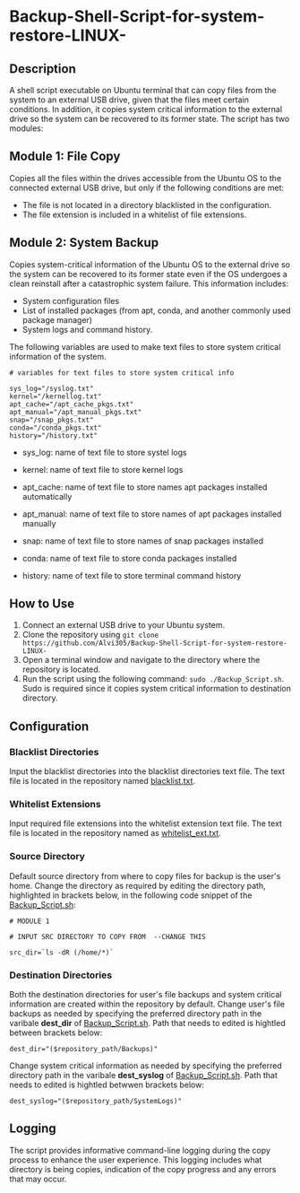 # Backup-Shell-Script-for-system-restore-LINUX-

## Description

A shell script executable on Ubuntu terminal that can copy files from the system to an external USB drive, given that the files meet certain conditions. In addition, it copies system critical information to the external drive so the system can be recovered to its former state. The script has two modules:

## Module 1: File Copy
Copies all the files within the drives accessible from the Ubuntu OS to the connected external USB drive, but only if the following conditions are met:

-	The file is not located in a directory blacklisted in the configuration.
-	The file extension is included in a whitelist of file extensions.




## Module 2: System Backup

Copies system-critical information of the Ubuntu OS to the external drive so the system can be recovered to its former state even if the OS undergoes a clean reinstall after a catastrophic system failure. This information includes:

-	System configuration files
-	List of installed packages (from apt, conda, and another commonly used package manager)
-	System logs and command history.


The following variables are used to make text files to store system critical information of the system.

```
# variables for text files to store system critical info

sys_log="/syslog.txt"
kernel="/kernellog.txt"
apt_cache="/apt_cache_pkgs.txt"
apt_manual="/apt_manual_pkgs.txt"
snap="/snap_pkgs.txt"
conda="/conda_pkgs.txt"
history="/history.txt"

```
- sys_log: name of text file to store systel logs

- kernel: name of text file to store kernel logs

- apt_cache: name of text file to store names apt packages installed automatically

- apt_manual:  name of text file to store names of apt packages installed manually

- snap: name of text file to store names of snap packages installed

- conda: name of text file to store conda packages installed

- history: name of text file to store terminal command history

## How to Use
1.	Connect an external USB drive to your Ubuntu system.
2.	Clone the repository using `git clone https://github.com/Alvi305/Backup-Shell-Script-for-system-restore-LINUX-`
3.	Open a terminal window and navigate to the directory where the repository is located.
5.	Run the script using the following command: `sudo ./Backup_Script.sh`. Sudo is required since it copies system critical information to destination directory.
 
## Configuration

### Blacklist Directories
Input the blacklist directories into the blacklist directories text file. The text file is located in the repository named [blacklist.txt](https://github.com/Alvi305/Backup-Shell-Script-for-system-restore-LINUX-/blob/main/blacklist.txt).

### Whitelist Extensions
Input required file extensions into the whitelist extension text file. The text file is located in the repository named as [whitelist_ext.txt](https://github.com/Alvi305/Backup-Shell-Script-for-system-restore-LINUX-/blob/main/whitelist_ext.txt).

### Source Directory
Default source directory from where to copy files for backup is the user's home. Change the directory as required by editing the directory path, highlighted in brackets below, in the following code snippet of the [Backup_Script.sh](https://github.com/Alvi305/Backup-Shell-Script-for-system-restore-LINUX-/blob/main/Backup_Script.sh):

```
# MODULE 1 

# INPUT SRC DIRECTORY TO COPY FROM  --CHANGE THIS

src_dir=`ls -dR (/home/*)` 

```

### Destination Directories

Both the destination directories for user's file backups and system critical information are created within the repository by default. Change user's file backups as needed by specifying the preferred directory path in the  varibale **dest_dir** of  [Backup_Script.sh](https://github.com/Alvi305/Backup-Shell-Script-for-system-restore-LINUX-/blob/main/Backup_Script.sh). Path that needs to edited is hightled between brackets below:

```
dest_dir="($repository_path/Backups)"

```

Change system critical information as needed by specifying the preferred directory path in the  varibale **dest_syslog** of  [Backup_Script.sh](https://github.com/Alvi305/Backup-Shell-Script-for-system-restore-LINUX-/blob/main/Backup_Script.sh). Path that needs to edited is hightled betwwen brackets below:

```
dest_syslog="($repository_path/SystemLogs)"

```

## Logging
The script provides informative command-line logging during the copy process to enhance the user experience. This logging includes what directory is being copies, indication of the copy progress and any errors that may occur.




